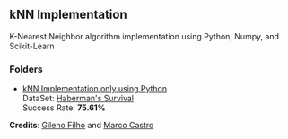 ## kNN Implementation
K-Nearest Neighbor algorithm implementation using Python, Numpy, and Scikit-Learn

### Folders
- [kNN Implementation only using Python](https://github.com/werberth/knn-implementation/tree/master/kNN%20Implementation%20using%20only%20Python)\
DataSet: [Haberman's Survival](https://archive.ics.uci.edu/ml/datasets/Haberman's+Survival) \
Success Rate: **75.61%**

**Credits**: [Gileno Filho](https://github.com/gileno) and [Marco Castro](https://github.com/marcoscastro)